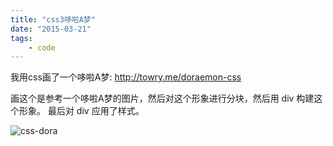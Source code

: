 ```yaml
---
title: "css3哆啦A梦"
date: "2015-03-21"
tags:
    - code
---
```


我用css画了一个哆啦A梦: http://towry.me/doraemon-css

画这个是参考一个哆啦A梦的图片，然后对这个形象进行分块，然后用 div 构建这个形象。
最后对 div 应用了样式。

![css-dora](/storage/images/2015/css-dora.jpg)
